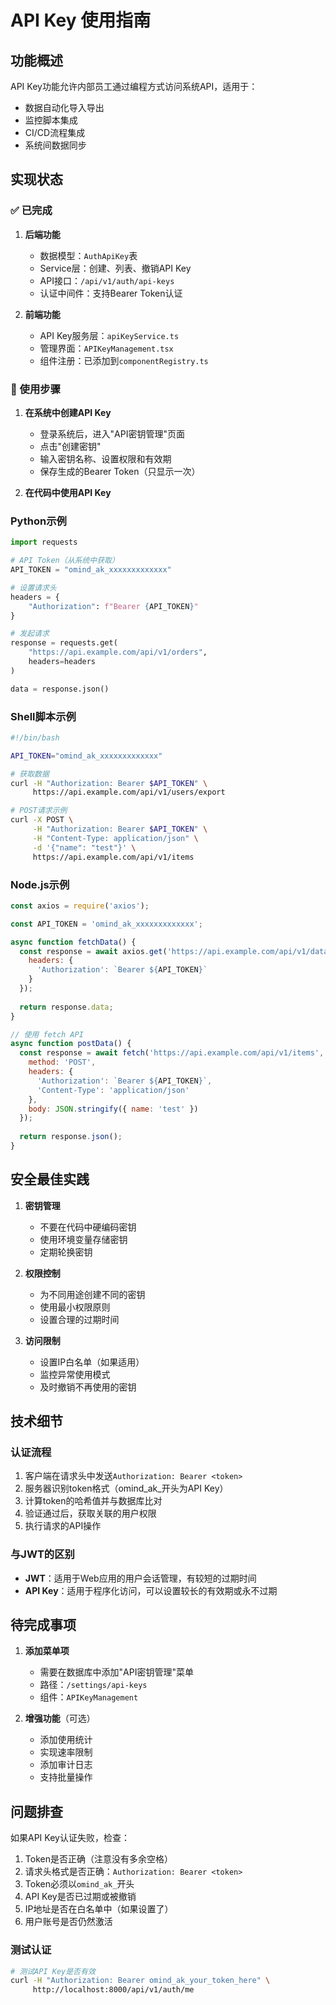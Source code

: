 # API Key 使用指南

## 功能概述

API Key功能允许内部员工通过编程方式访问系统API，适用于：
- 数据自动化导入导出
- 监控脚本集成
- CI/CD流程集成
- 系统间数据同步

## 实现状态

### ✅ 已完成
1. **后端功能**
   - 数据模型：`AuthApiKey`表
   - Service层：创建、列表、撤销API Key
   - API接口：`/api/v1/auth/api-keys`
   - 认证中间件：支持Bearer Token认证

2. **前端功能**
   - API Key服务层：`apiKeyService.ts`
   - 管理界面：`APIKeyManagement.tsx`
   - 组件注册：已添加到`componentRegistry.ts`

### 📝 使用步骤

1. **在系统中创建API Key**
   - 登录系统后，进入"API密钥管理"页面
   - 点击"创建密钥"
   - 输入密钥名称、设置权限和有效期
   - 保存生成的Bearer Token（只显示一次）

2. **在代码中使用API Key**

### Python示例
```python
import requests

# API Token（从系统中获取）
API_TOKEN = "omind_ak_xxxxxxxxxxxxx"

# 设置请求头
headers = {
    "Authorization": f"Bearer {API_TOKEN}"
}

# 发起请求
response = requests.get(
    "https://api.example.com/api/v1/orders",
    headers=headers
)

data = response.json()
```

### Shell脚本示例
```bash
#!/bin/bash

API_TOKEN="omind_ak_xxxxxxxxxxxxx"

# 获取数据
curl -H "Authorization: Bearer $API_TOKEN" \
     https://api.example.com/api/v1/users/export

# POST请求示例
curl -X POST \
     -H "Authorization: Bearer $API_TOKEN" \
     -H "Content-Type: application/json" \
     -d '{"name": "test"}' \
     https://api.example.com/api/v1/items
```

### Node.js示例
```javascript
const axios = require('axios');

const API_TOKEN = 'omind_ak_xxxxxxxxxxxxx';

async function fetchData() {
  const response = await axios.get('https://api.example.com/api/v1/data', {
    headers: {
      'Authorization': `Bearer ${API_TOKEN}`
    }
  });
  
  return response.data;
}

// 使用 fetch API
async function postData() {
  const response = await fetch('https://api.example.com/api/v1/items', {
    method: 'POST',
    headers: {
      'Authorization': `Bearer ${API_TOKEN}`,
      'Content-Type': 'application/json'
    },
    body: JSON.stringify({ name: 'test' })
  });
  
  return response.json();
}
```

## 安全最佳实践

1. **密钥管理**
   - 不要在代码中硬编码密钥
   - 使用环境变量存储密钥
   - 定期轮换密钥

2. **权限控制**
   - 为不同用途创建不同的密钥
   - 使用最小权限原则
   - 设置合理的过期时间

3. **访问限制**
   - 设置IP白名单（如果适用）
   - 监控异常使用模式
   - 及时撤销不再使用的密钥

## 技术细节

### 认证流程
1. 客户端在请求头中发送`Authorization: Bearer <token>`
2. 服务器识别token格式（omind_ak_开头为API Key）
3. 计算token的哈希值并与数据库比对
4. 验证通过后，获取关联的用户权限
5. 执行请求的API操作

### 与JWT的区别
- **JWT**：适用于Web应用的用户会话管理，有较短的过期时间
- **API Key**：适用于程序化访问，可以设置较长的有效期或永不过期

## 待完成事项

1. **添加菜单项**
   - 需要在数据库中添加"API密钥管理"菜单
   - 路径：`/settings/api-keys`
   - 组件：`APIKeyManagement`

2. **增强功能**（可选）
   - 添加使用统计
   - 实现速率限制
   - 添加审计日志
   - 支持批量操作

## 问题排查

如果API Key认证失败，检查：
1. Token是否正确（注意没有多余空格）
2. 请求头格式是否正确：`Authorization: Bearer <token>`
3. Token必须以`omind_ak_`开头
4. API Key是否已过期或被撤销
5. IP地址是否在白名单中（如果设置了）
6. 用户账号是否仍然激活

### 测试认证
```bash
# 测试API Key是否有效
curl -H "Authorization: Bearer omind_ak_your_token_here" \
     http://localhost:8000/api/v1/auth/me
```